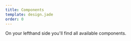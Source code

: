 ```yaml
---
title: Components
template: design.jade
order: 0
---
```


On your lefthand side you'll find all available components.
<!-- Copyright AXA Versicherungen AG 2015 -->
